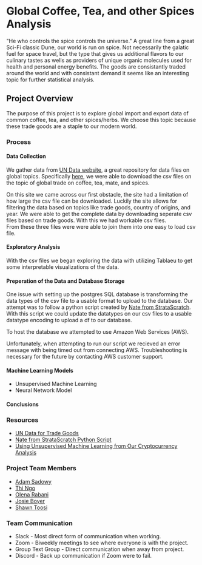 # Global Coffee, Tea, and other Spices Analysis   
"He who controls the spice controls the universe."
A great line from a great Sci-Fi classic Dune, our world is run on spice. Not necessarily the galatic fuel for space travel, but the type that gives us additional flavors to our culinary tastes as wells as providers of unique organic molecules used for health and personal energy benefits. The goods are consistantly traded around the world and with consistant demand it seems like an interesting topic for further statistical analysis.   

## Project Overview   
The purpose of this project is to explore global import and export data of common coffee, tea, and other spices/herbs. We choose this topic because these trade goods are a staple to our modern world.    

### Process   

#### Data Collection   
We gather data from [UN Data website](http://data.un.org/Default.aspx), a great repository for data files on global topics. Specifically [here]( http://data.un.org/Data.aspx?d=ComTrade&f=_l1Code%3a10), we were able to download the csv files on the topic of global trade on coffee, tea, mate, and spices.   

On this site we came across our first obstacle, the site had a limitation of how large the csv file can be downloaded. Luckily the site allows for filtering the data based on topics like trade goods, country of origins, and year. We were able to get the complete data by downloading seperate csv files based on trade goods. With this we had workable csv files.   
From these three files were were able to join them into one easy to load csv file.   

#### Exploratory Analysis
With the csv files we began exploring the data with utilizing Tablaeu to get some interpretable visualizations of the data.   
#### Preperation of the Data and Database Storage   
One issue with setting up the postgres SQL database is transforming the data types of the csv file to a usable format to upload to the database. Our attempt was to follow a python script created by [Nate from StrataScratch](https://github.com/Strata-Scratch/csv_to_db_automation). With this script we could update the datatypes on our csv files to a usable datatype encoding to upload a df to our database.

To host the database we attempted to use Amazon Web Services (AWS).   

Unfortunately, when attempting to run our script we recieved an error message with being timed out from connecting AWS. Troubleshooting is necessary for the future by contacting AWS customer support.   
#### Machine Learning Models   
* Unsupervised Machine Learning   
* Neural Network Model

#### Conclusions

### Resources   
* [UN Data for Trade Goods](http://data.un.org/Default.aspx)   
* [Nate from StrataScratch Python Script](https://github.com/Strata-Scratch/csv_to_db_automation)
* [Using Unsupervised Machine Learning from Our Cryptocurrency Analysis](https://github.com/ajsadowy/Cryptocurrency_Analysis)   
### Project Team Members   
* [Adam Sadowy](https://github.com/ajsadowy)   
* [Thi Ngo](https://github.com/Thingo2906)   
* [Olena Rabani](https://github.com/olenarabani)   
* [Josie Boyer](https://github.com/JosieBoyer)   
* [Shawn Toosi](https://github.com/Shawn2C)
### Team Communication
* Slack - Most direct form of communication when working.   
* Zoom  - Biweekly meetings to see where everyone is with the project.   
* Group Text Group - Direct communication when away from project.   
* Discord - Back up communication if Zoom were to fail.   
